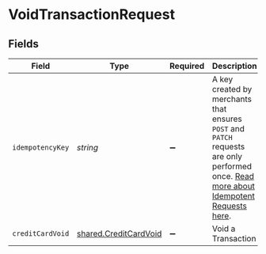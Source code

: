 # VoidTransactionRequest


## Fields

| Field                                                                                                                                                                         | Type                                                                                                                                                                          | Required                                                                                                                                                                      | Description                                                                                                                                                                   |
| ----------------------------------------------------------------------------------------------------------------------------------------------------------------------------- | ----------------------------------------------------------------------------------------------------------------------------------------------------------------------------- | ----------------------------------------------------------------------------------------------------------------------------------------------------------------------------- | ----------------------------------------------------------------------------------------------------------------------------------------------------------------------------- |
| `idempotencyKey`                                                                                                                                                              | *string*                                                                                                                                                                      | :heavy_minus_sign:                                                                                                                                                            | A key created by merchants that ensures `POST` and `PATCH` requests are only performed once. [Read more about Idempotent Requests here](/developers/references/idempotency/). |
| `creditCardVoid`                                                                                                                                                              | [shared.CreditCardVoid](../../../sdk/models/shared/creditcardvoid.md)                                                                                                         | :heavy_minus_sign:                                                                                                                                                            | Void a Transaction                                                                                                                                                            |